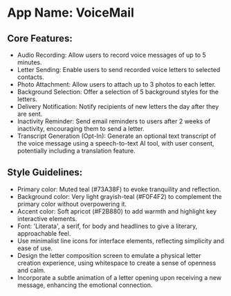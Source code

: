 # **App Name**: VoiceMail

## Core Features:

- Audio Recording: Allow users to record voice messages of up to 5 minutes.
- Letter Sending: Enable users to send recorded voice letters to selected contacts.
- Photo Attachment: Allow users to attach up to 3 photos to each letter.
- Background Selection: Offer a selection of 5 background styles for the letters.
- Delivery Notification: Notify recipients of new letters the day after they are sent.
- Inactivity Reminder: Send email reminders to users after 2 weeks of inactivity, encouraging them to send a letter.
- Transcript Generation (Opt-In): Generate an optional text transcript of the voice message using a speech-to-text AI tool, with user consent, potentially including a translation feature.

## Style Guidelines:

- Primary color: Muted teal (#73A38F) to evoke tranquility and reflection.
- Background color: Very light grayish-teal (#F0F4F2) to complement the primary color without overpowering it.
- Accent color: Soft apricot (#F2B880) to add warmth and highlight key interactive elements.
- Font: 'Literata', a serif, for body and headlines to give a literary, approachable feel.
- Use minimalist line icons for interface elements, reflecting simplicity and ease of use.
- Design the letter composition screen to emulate a physical letter creation experience, using whitespace to create a sense of openness and calm.
- Incorporate a subtle animation of a letter opening upon receiving a new message, enhancing the emotional connection.